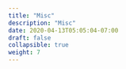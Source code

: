 ```yaml
---
title: "Misc"
description: "Misc"
date: 2020-04-13T05:05:04-07:00
draft: false
collapsible: true
weight: 7
---
```


